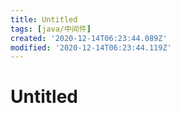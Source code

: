 ```yaml
---
title: Untitled
tags: [java/中间件]
created: '2020-12-14T06:23:44.089Z'
modified: '2020-12-14T06:23:44.119Z'
---
```


# Untitled
